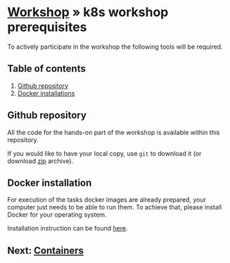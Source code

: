 # [Workshop](../README.md) &raquo; k8s workshop prerequisites

To actively participate in the workshop the following tools will be required.

## Table of contents

1. [Github repository](#github-repository)
2. [Docker installations](#docker-installation)

## Github repository

All the code for the hands-on part of the workshop is available within this
repository.

If you would like to have your local copy, use `git` to download it (or download
[zip](https://github.com/3fs/k8s-workshop/archive/master.zip) archive).

## Docker installation

For execution of the tasks docker images are already prepared, your computer
just needs to be able to run them. To achieve that, please install Docker for
your operating system.

Installation instruction can be found [here](./docker_installation.md).

## Next: [Containers](../01_containers/README.md)
